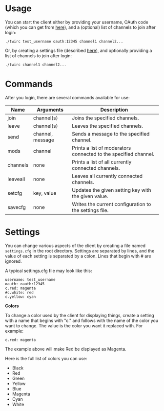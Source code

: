 Usage
=====

You can start the client either by providing your username, OAuth code (which you can get from [here](https://twitchapps.com/tmi/)), and a (optional) list of channels to join after login:
```
./twirc test_username oauth:12345 channel1 channel2...
```
Or, by creating a settings file (described [here](#settings)), and optionally providing a list of channels to join after login:
```
./twirc channel1 channel2...
```

Commands
========

After you login, there are several commands available for use:

Name     | Arguments        | Description
-------- | ---------------- | -----------
join     | channel(s)       | Joins the specified channels.
leave    | channel(s)       | Leaves the specified channels.
send     | channel, message | Sends a message to the specified channel.
mods     | channel          | Prints a list of moderators connected to the specified channel.
channels | none             | Prints a list of all currently connected channels.
leaveall | none             | Leaves all currently connected channels.
setcfg   | key, value       | Updates the given setting key with the given value.
savecfg  | none             | Writes the current configuration to the settings file.

Settings
========

You can change various aspects of the client by creating a file named ```settings.cfg``` in the root directory. Settings are separated by lines, and the value of each setting is separated by a colon. Lines that begin with # are ignored.

A typical settings.cfg file may look like this:
```
username: test_username
oauth: oauth:12345
c.red: magenta
#c.white: red
c.yellow: cyan
```

**Colors**

To change a color used by the client for displaying things, create a setting with a name that begins with "c." and follows with the name of the color you want to change. The value is the color you want it replaced with. For example:
```
c.red: magenta
```
The example above will make Red be displayed as Magenta.

Here is the full list of colors you can use:
* Black
* Red
* Green
* Yellow
* Blue
* Magenta
* Cyan
* White
